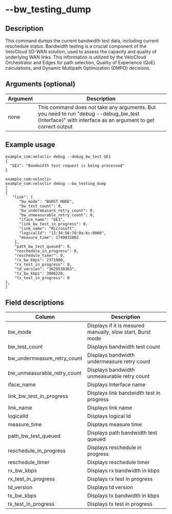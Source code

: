 #	--bw_testing_dump

##	Description
This command dumps the current bandwidth test data, including current reschedule status. Bandwidth testing is a crucial component of the VeloCloud SD-WAN solution, used to assess the capacity and quality of underlying WAN links. This information is utilized by the VeloCloud Orchestrator and Edges for path selection, Quality of Experience (QoE) calculations, and Dynamic Multipath Optimization (DMPO) decisions.

##  Arguments (optional)
| Argument | Description |
|---|---|
| none | This command does not take any arguments. But you need to run "debug --debug_bw_test {Interface}" with interface as an argument to get correct output |

##  Example usage

```
example_com:velocli> debug --debug_bw_test GE1
{
  "GE1": "Bandwidth test request is being processed"
}

example_com:velocli>
example_com:velocli> debug --bw_testing_dump
[
{
   "link": {
      "bw_mode": "BURST MODE",
      "bw_test_count": 0,
      "bw_undermeasure_retry_count": 0,
      "bw_unmeasurable_retry_count": 0,
      "iface_name": "GE1",
      "link_bw_test_in_progress": 0,
      "link_name": "Microsoft",
      "logicalId": "12:34:56:78:9a:bc:0000",
      "measure_time": 1749832802
    },
    "path_bw_test_queued": 0,
    "reschedule_in_progress": 0,
    "reschedule_timer": 0,
    "rx_bw_kbps": 2371900,
    "rx_test_in_progress": 0,
    "td_version": "3629538363",
    "tx_bw_kbps": 3086228,
    "tx_test_in_progress": 0
},
]
```
##  Field descriptions
| Column | Description |
|---|---|
| bw_mode | Displays if it is mesured manually, slow start, Burst mode |
| bw_test_count| Displays bandwidth test count |
| bw_undermeasure_retry_count | Displays bandwidth undermeasure retry count |
| bw_unmeasurable_retry_count | Displays bandwidth unmeasurable retry count |
| iface_name | Displays Interface name |
| link_bw_test_in_progress | Displays link bandwidth test in progress  |
| link_name | Displays link name |
| logicalId | Displays logical Id |
| measure_time | Displays measure time |  
| path_bw_test_queued | Displays path bandwidth test queued  |
| reschedule_in_progress | Displays reschedule in progress |
| reschedule_timer | Displays reschedule timer |
| rx_bw_kbps | Displays rx bandwidth in kbps |
| rx_test_in_progress |  Displays rx test in progress |
| td_version |  Displays td version |
| tx_bw_kbps |  Displays tx bandwidth in kbps |
| tx_test_in_progress | Displays tx test in progress |
